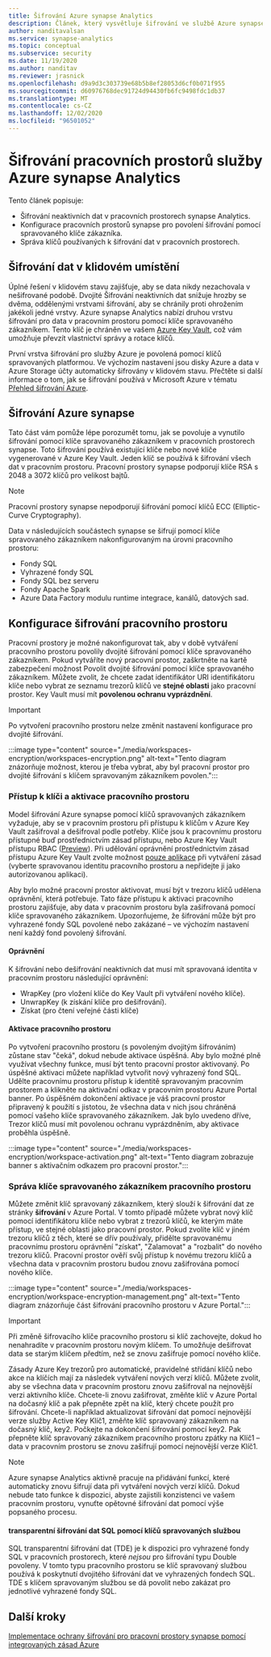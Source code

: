 ```yaml
---
title: Šifrování Azure synapse Analytics
description: Článek, který vysvětluje šifrování ve službě Azure synapse Analytics
author: nanditavalsan
ms.service: synapse-analytics
ms.topic: conceptual
ms.subservice: security
ms.date: 11/19/2020
ms.author: nanditav
ms.reviewer: jrasnick
ms.openlocfilehash: d9a9d3c303739e68b5b8ef28053d6cf0b071f955
ms.sourcegitcommit: d60976768dec91724d94430fb6fc9498fdc1db37
ms.translationtype: MT
ms.contentlocale: cs-CZ
ms.lasthandoff: 12/02/2020
ms.locfileid: "96501052"
---
```

# <a name="encryption-for-azure-synapse-analytics-workspaces"></a>Šifrování pracovních prostorů služby Azure synapse Analytics

Tento článek popisuje:
* Šifrování neaktivních dat v pracovních prostorech synapse Analytics.
* Konfigurace pracovních prostorů synapse pro povolení šifrování pomocí spravovaného klíče zákazníka.
* Správa klíčů používaných k šifrování dat v pracovních prostorech.

## <a name="encryption-of-data-at-rest"></a>Šifrování dat v klidovém umístění

Úplné řešení v klidovém stavu zajišťuje, aby se data nikdy nezachovala v nešifrované podobě. Dvojité Šifrování neaktivních dat snižuje hrozby se dvěma, oddělenými vrstvami šifrování, aby se chránily proti ohrožením jakékoli jedné vrstvy. Azure synapse Analytics nabízí druhou vrstvu šifrování pro data v pracovním prostoru pomocí klíče spravovaného zákazníkem. Tento klíč je chráněn ve vašem [Azure Key Vault](../../key-vault/general/overview.md), což vám umožňuje převzít vlastnictví správy a rotace klíčů.

První vrstva šifrování pro služby Azure je povolená pomocí klíčů spravovaných platformou. Ve výchozím nastavení jsou disky Azure a data v Azure Storage účty automaticky šifrovány v klidovém stavu. Přečtěte si další informace o tom, jak se šifrování používá v Microsoft Azure v tématu [Přehled šifrování Azure](../../security/fundamentals/encryption-overview.md).

## <a name="azure-synapse-encryption"></a>Šifrování Azure synapse

Tato část vám pomůže lépe porozumět tomu, jak se povoluje a vynutilo šifrování pomocí klíče spravovaného zákazníkem v pracovních prostorech synapse. Toto šifrování používá existující klíče nebo nové klíče vygenerované v Azure Key Vault. Jeden klíč se používá k šifrování všech dat v pracovním prostoru. Pracovní prostory synapse podporují klíče RSA s 2048 a 3072 klíčů pro velikost bajtů.

> [!NOTE]
> Pracovní prostory synapse nepodporují šifrování pomocí klíčů ECC (Elliptic-Curve Cryptography).

Data v následujících součástech synapse se šifrují pomocí klíče spravovaného zákazníkem nakonfigurovaným na úrovni pracovního prostoru:
* Fondy SQL
 * Vyhrazené fondy SQL
 * Fondy SQL bez serveru
* Fondy Apache Spark
* Azure Data Factory modulu runtime integrace, kanálů, datových sad.

## <a name="workspace-encryption-configuration"></a>Konfigurace šifrování pracovního prostoru

Pracovní prostory je možné nakonfigurovat tak, aby v době vytváření pracovního prostoru povolily dvojité šifrování pomocí klíče spravovaného zákazníkem. Pokud vytváříte nový pracovní prostor, zaškrtněte na kartě zabezpečení možnost Povolit dvojité šifrování pomocí klíče spravovaného zákazníkem. Můžete zvolit, že chcete zadat identifikátor URI identifikátoru klíče nebo vybrat ze seznamu trezorů klíčů ve **stejné oblasti** jako pracovní prostor. Key Vault musí mít **povolenou ochranu vyprázdnění**.

> [!IMPORTANT]
> Po vytvoření pracovního prostoru nelze změnit nastavení konfigurace pro dvojité šifrování.

:::image type="content" source="./media/workspaces-encryption/workspaces-encryption.png" alt-text="Tento diagram znázorňuje možnost, kterou je třeba vybrat, aby byl pracovní prostor pro dvojité šifrování s klíčem spravovaným zákazníkem povolen.":::

### <a name="key-access-and-workspace-activation"></a>Přístup k klíči a aktivace pracovního prostoru

Model šifrování Azure synapse pomocí klíčů spravovaných zákazníkem vyžaduje, aby se v pracovním prostoru při přístupu k klíčům v Azure Key Vault zašifroval a dešifroval podle potřeby. Klíče jsou k pracovnímu prostoru přístupné buď prostřednictvím zásad přístupu, nebo Azure Key Vault přístupu RBAC ([Preview](../../key-vault/general/rbac-guide.md)). Při udělování oprávnění prostřednictvím zásad přístupu Azure Key Vault zvolte možnost [pouze aplikace](../../key-vault/general/secure-your-key-vault.md#key-vault-authentication-options) při vytváření zásad (vyberte spravovanou identitu pracovního prostoru a nepřidejte ji jako autorizovanou aplikaci).

 Aby bylo možné pracovní prostor aktivovat, musí být v trezoru klíčů udělena oprávnění, která potřebuje. Tato fáze přístupu k aktivaci pracovního prostoru zajišťuje, aby data v pracovním prostoru byla zašifrovaná pomocí klíče spravovaného zákazníkem. Upozorňujeme, že šifrování může být pro vyhrazené fondy SQL povolené nebo zakázané – ve výchozím nastavení není každý fond povolený šifrování.

#### <a name="permissions"></a>Oprávnění

K šifrování nebo dešifrování neaktivních dat musí mít spravovaná identita v pracovním prostoru následující oprávnění:
* WrapKey (pro vložení klíče do Key Vault při vytváření nového klíče).
* UnwrapKey (k získání klíče pro dešifrování).
* Získat (pro čtení veřejné části klíče)

#### <a name="workspace-activation"></a>Aktivace pracovního prostoru

Po vytvoření pracovního prostoru (s povoleným dvojitým šifrováním) zůstane stav "čeká", dokud nebude aktivace úspěšná. Aby bylo možné plně využívat všechny funkce, musí být tento pracovní prostor aktivovaný. Po úspěšné aktivaci můžete například vytvořit nový vyhrazený fond SQL. Udělte pracovnímu prostoru přístup k identitě spravovaným pracovním prostorem a klikněte na aktivační odkaz v pracovním prostoru Azure Portal banner. Po úspěšném dokončení aktivace je váš pracovní prostor připravený k použití s jistotou, že všechna data v nich jsou chráněná pomocí vašeho klíče spravovaného zákazníkem. Jak bylo uvedeno dříve, Trezor klíčů musí mít povolenou ochranu vyprázdněním, aby aktivace proběhla úspěšně.

:::image type="content" source="./media/workspaces-encryption/workspace-activation.png" alt-text="Tento diagram zobrazuje banner s aktivačním odkazem pro pracovní prostor.":::


### <a name="manage-the-workspace-customer-managed-key"></a>Správa klíče spravovaného zákazníkem pracovního prostoru 

Můžete změnit klíč spravovaný zákazníkem, který slouží k šifrování dat ze stránky **šifrování** v Azure Portal. V tomto případě můžete vybrat nový klíč pomocí identifikátoru klíče nebo vybrat z trezorů klíčů, ke kterým máte přístup, ve stejné oblasti jako pracovní prostor. Pokud zvolíte klíč v jiném trezoru klíčů z těch, které se dřív používaly, přidělte spravovanému pracovnímu prostoru oprávnění "získat", "Zalamovat" a "rozbalit" do nového trezoru klíčů. Pracovní prostor ověří svůj přístup k novému trezoru klíčů a všechna data v pracovním prostoru budou znovu zašifrována pomocí nového klíče.

:::image type="content" source="./media/workspaces-encryption/workspace-encryption-management.png" alt-text="Tento diagram znázorňuje část šifrování pracovního prostoru v Azure Portal.":::

>[!IMPORTANT]
>Při změně šifrovacího klíče pracovního prostoru si klíč zachovejte, dokud ho nenahradíte v pracovním prostoru novým klíčem. To umožňuje dešifrovat data se starým klíčem předtím, než se znovu zašifruje pomocí nového klíče.

Zásady Azure Key trezorů pro automatické, pravidelné střídání klíčů nebo akce na klíčích mají za následek vytváření nových verzí klíčů. Můžete zvolit, aby se všechna data v pracovním prostoru znovu zašifroval na nejnovější verzi aktivního klíče. Chcete-li znovu zašifrovat, změňte klíč v Azure Portal na dočasný klíč a pak přepněte zpět na klíč, který chcete použít pro šifrování. Chcete-li například aktualizovat šifrování dat pomocí nejnovější verze služby Active Key Klíč1, změňte klíč spravovaný zákazníkem na dočasný klíč, key2. Počkejte na dokončení šifrování pomocí key2. Pak přepněte klíč spravovaný zákazníkem pracovního prostoru zpátky na Klíč1 – data v pracovním prostoru se znovu zašifrují pomocí nejnovější verze Klíč1.

> [!NOTE]
> Azure synapse Analytics aktivně pracuje na přidávání funkcí, které automaticky znovu šifrují data při vytváření nových verzí klíčů. Dokud nebude tato funkce k dispozici, abyste zajistili konzistenci ve vašem pracovním prostoru, vynuťte opětovné šifrování dat pomocí výše popsaného procesu.

#### <a name="sql-transparent-data-encryption-with-service-managed-keys"></a>transparentní šifrování dat SQL pomocí klíčů spravovaných službou

SQL transparentní šifrování dat (TDE) je k dispozici pro vyhrazené fondy SQL v pracovních prostorech, které *nejsou* pro šifrování typu Double povoleny. V tomto typu pracovního prostoru se klíč spravovaný službou používá k poskytnutí dvojitého šifrování dat ve vyhrazených fondech SQL. TDE s klíčem spravovaným službou se dá povolit nebo zakázat pro jednotlivé vyhrazené fondy SQL.

## <a name="next-steps"></a>Další kroky

[Implementace ochrany šifrování pro pracovní prostory synapse pomocí integrovaných zásad Azure](../policy-reference.md)

